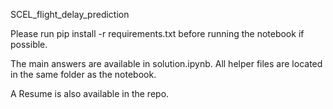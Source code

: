 SCEL_flight_delay_prediction

Please run pip install -r requirements.txt before running the notebook if possible.

The main answers are available in solution.ipynb. All helper files are located in the same folder as the notebook.

A Resume is also available in the repo. 